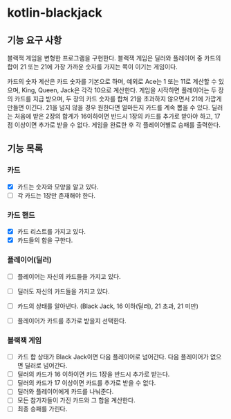 # kotlin-blackjack

## 기능 요구 사항
블랙잭 게임을 변형한 프로그램을 구현한다. 블랙잭 게임은 딜러와 플레이어 중 카드의 합이 21 또는 21에 가장 가까운 숫자를 가지는 쪽이 이기는 게임이다.

카드의 숫자 계산은 카드 숫자를 기본으로 하며, 예외로 Ace는 1 또는 11로 계산할 수 있으며, King, Queen, Jack은 각각 10으로 계산한다.
게임을 시작하면 플레이어는 두 장의 카드를 지급 받으며, 두 장의 카드 숫자를 합쳐 21을 초과하지 않으면서 21에 가깝게 만들면 이긴다. 21을 넘지 않을 경우 원한다면 얼마든지 카드를 계속 뽑을 수 있다.
딜러는 처음에 받은 2장의 합계가 16이하이면 반드시 1장의 카드를 추가로 받아야 하고, 17점 이상이면 추가로 받을 수 없다.
게임을 완료한 후 각 플레이어별로 승패를 출력한다.

## 기능 목록

### 카드
- [X] 카드는 숫자와 모양을 알고 있다.
- [ ] 각 카드는 1장만 존재해야 한다.

### 카드 핸드
- [X] 카드 리스트를 가지고 있다.
- [X] 카드들의 합을 구한다.

### 플레이어(딜러)
- [ ] 플레이어는 자신의 카드들을 가지고 있다.
- [ ] 딜러도 자신의 카드들을 가지고 있다.
- [ ] 카드의 상태를 알아낸다. (Black Jack, 16 이하(딜러), 21 초과, 21 미만)
- [ ] 플레이어가 카드를 추가로 받을지 선택한다.


### 블랙잭 게임
- [ ] 카드 합 상태가 Black Jack이면 다음 플레이어로 넘어간다. 다음 플레이어가 없으면 딜러로 넘어간다.
- [ ] 딜러의 카드가 16 이하이면 카드 1장을 반드시 추가로 받는다.
- [ ] 딜러의 카드가 17 이상이면 카드를 추가로 받을 수 없다.
- [ ] 딜러와 플레이어에게 카드를 나눠준다.
- [ ] 모든 참가자들이 가진 카드와 그 합을 계산한다.
- [ ] 최종 승패를 가린다.
